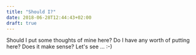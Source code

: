 ```yaml
---
title: "Should I?"
date: 2018-06-28T12:44:43+02:00
draft: true
---
```


Should I put some thoughts of mine here? Do I have any worth of putting here? Does it make sense? Let's see ... :-)
